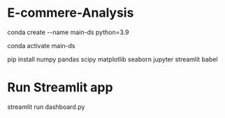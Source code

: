 # E-commere-Analysis
conda create --name main-ds python=3.9

conda activate main-ds

pip install numpy pandas scipy matplotlib seaborn jupyter streamlit babel

# Run Streamlit app
streamlit run dashboard.py
